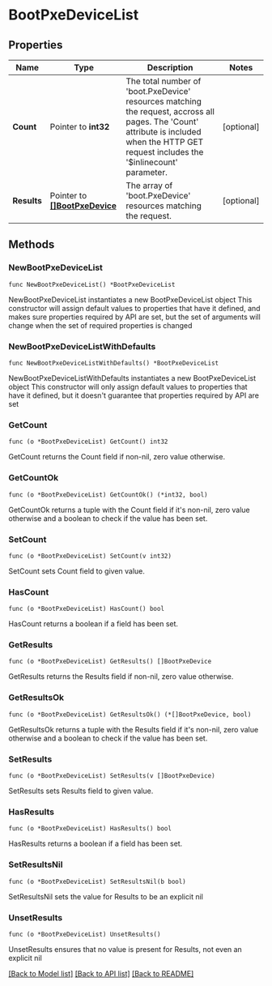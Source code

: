 # BootPxeDeviceList

## Properties

Name | Type | Description | Notes
------------ | ------------- | ------------- | -------------
**Count** | Pointer to **int32** | The total number of &#39;boot.PxeDevice&#39; resources matching the request, accross all pages. The &#39;Count&#39; attribute is included when the HTTP GET request includes the &#39;$inlinecount&#39; parameter. | [optional] 
**Results** | Pointer to [**[]BootPxeDevice**](boot.PxeDevice.md) | The array of &#39;boot.PxeDevice&#39; resources matching the request. | [optional] 

## Methods

### NewBootPxeDeviceList

`func NewBootPxeDeviceList() *BootPxeDeviceList`

NewBootPxeDeviceList instantiates a new BootPxeDeviceList object
This constructor will assign default values to properties that have it defined,
and makes sure properties required by API are set, but the set of arguments
will change when the set of required properties is changed

### NewBootPxeDeviceListWithDefaults

`func NewBootPxeDeviceListWithDefaults() *BootPxeDeviceList`

NewBootPxeDeviceListWithDefaults instantiates a new BootPxeDeviceList object
This constructor will only assign default values to properties that have it defined,
but it doesn't guarantee that properties required by API are set

### GetCount

`func (o *BootPxeDeviceList) GetCount() int32`

GetCount returns the Count field if non-nil, zero value otherwise.

### GetCountOk

`func (o *BootPxeDeviceList) GetCountOk() (*int32, bool)`

GetCountOk returns a tuple with the Count field if it's non-nil, zero value otherwise
and a boolean to check if the value has been set.

### SetCount

`func (o *BootPxeDeviceList) SetCount(v int32)`

SetCount sets Count field to given value.

### HasCount

`func (o *BootPxeDeviceList) HasCount() bool`

HasCount returns a boolean if a field has been set.

### GetResults

`func (o *BootPxeDeviceList) GetResults() []BootPxeDevice`

GetResults returns the Results field if non-nil, zero value otherwise.

### GetResultsOk

`func (o *BootPxeDeviceList) GetResultsOk() (*[]BootPxeDevice, bool)`

GetResultsOk returns a tuple with the Results field if it's non-nil, zero value otherwise
and a boolean to check if the value has been set.

### SetResults

`func (o *BootPxeDeviceList) SetResults(v []BootPxeDevice)`

SetResults sets Results field to given value.

### HasResults

`func (o *BootPxeDeviceList) HasResults() bool`

HasResults returns a boolean if a field has been set.

### SetResultsNil

`func (o *BootPxeDeviceList) SetResultsNil(b bool)`

 SetResultsNil sets the value for Results to be an explicit nil

### UnsetResults
`func (o *BootPxeDeviceList) UnsetResults()`

UnsetResults ensures that no value is present for Results, not even an explicit nil

[[Back to Model list]](../README.md#documentation-for-models) [[Back to API list]](../README.md#documentation-for-api-endpoints) [[Back to README]](../README.md)


